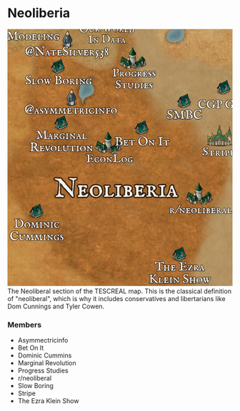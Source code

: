 # Neoliberia

![Map of Rationality](../../images/maps/map_neoliberia.png)
The Neoliberal section of the TESCREAL map. This is the classical definition of "neoliberal", which is why it includes conservatives and libertarians like Dom Cunnings and Tyler Cowen.

### Members
- Asymmectricinfo
- Bet On It
- Dominic Cummins
- Marginal Revolution
- Progress Studies
- r/neoliberal
- Slow Boring
- Stripe
- The Ezra Klein Show